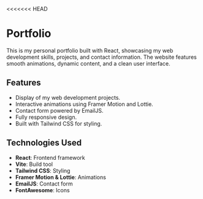 <<<<<<< HEAD

# Portfolio

This is my personal portfolio built with React, showcasing my web development skills, projects, and contact information. The website features smooth animations, dynamic content, and a clean user interface.

## Features

- Display of my web development projects.
- Interactive animations using Framer Motion and Lottie.
- Contact form powered by EmailJS.
- Fully responsive design.
- Built with Tailwind CSS for styling.

## Technologies Used

- **React**: Frontend framework
- **Vite**: Build tool
- **Tailwind CSS**: Styling
- **Framer Motion & Lottie**: Animations
- **EmailJS**: Contact form
- **FontAwesome**: Icons


